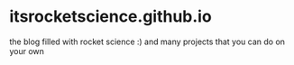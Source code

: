 # itsrocketscience.github.io
the blog filled with rocket science :)
and many projects that you can do on your own
